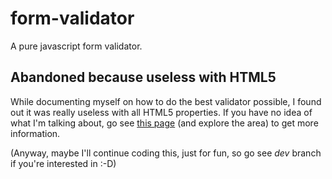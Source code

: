# form-validator
A pure javascript form validator.

## Abandoned because useless with HTML5
While documenting myself on how to do the best validator possible,
I found out it was really useless with all HTML5 properties.
If you have no idea of what I'm talking about,
go see [this page](https://developer.mozilla.org/en-US/docs/Web/Guide/HTML/HTML5/Constraint_validation) (and explore the area) to get more information.

(Anyway, maybe I'll continue coding this, just for fun, so go see _dev_ branch if you're interested in :-D)

